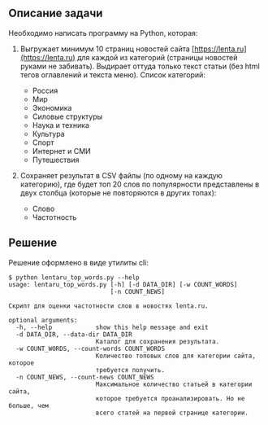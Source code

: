 ## Описание задачи

Необходимо написать программу на Python, которая:

1. Выгружает минимум 10 страниц новостей сайта [https://lenta.ru](https://lenta.ru) для каждой из категорий (страницы новостей руками не забивать). Выдирает оттуда только текст статьи (без html тегов оглавлений и текста меню). Список категорий:
    - Россия
    - Мир
    - Экономика
    - Силовые структуры
    - Наука и техника
    - Культура
    - Спорт
    - Интернет и СМИ
    - Путешествия

2. Сохраняет результат в CSV файлы (по одному на каждую категорию), где будет топ 20 слов по популярности представлены в двух столбца (которые не повторяются в других топах):
    - Слово
    - Частотность

## Решение

Решение оформлено в виде утилиты cli:
```
$ python lentaru_top_words.py --help
usage: lentaru_top_words.py [-h] [-d DATA_DIR] [-w COUNT_WORDS]
                            [-n COUNT_NEWS]

Скрипт для оценки частотности слов в новостях lenta.ru.

optional arguments:
  -h, --help            show this help message and exit
  -d DATA_DIR, --data-dir DATA_DIR
                        Каталог для сохранения результата.
  -w COUNT_WORDS, --count-words COUNT_WORDS
                        Количество топовых слов для категории сайта, которое
                        требуется получить.
  -n COUNT_NEWS, --count-news COUNT_NEWS
                        Максимальное количество статьей в категории сайта,
                        которое требуется проанализировать. Но не больше, чем
                        всего статей на первой странице категории.

```
